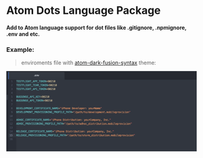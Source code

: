 Atom Dots Language Package
==============================

#### Add to Atom language support for dot files like .gitignore, .npmignore, .env and etc.

### Example:
> enviroments file with [atom-dark-fusion-syntax](https://atom.io/themes/atom-dark-fusion-syntax) theme:

![examaple.png](./screenshots/example.png)
